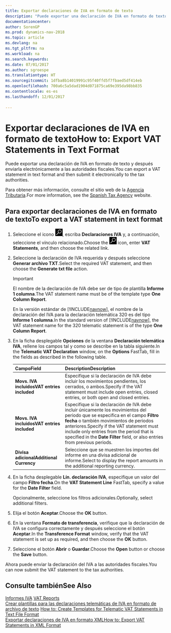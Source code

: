 ```yaml
---
title: Exportar declaraciones de IVA en formato de texto
description: "Puede exportar una declaración de IVA en formato de texto y después enviarla electrónicamente a las autoridades fiscales."
documentationcenter: 
author: SorenGP
ms.prod: dynamics-nav-2018
ms.topic: article
ms.devlang: na
ms.tgt_pltfrm: na
ms.workload: na
ms.search.keywords: 
ms.date: 07/01/2017
ms.author: sgroespe
ms.translationtype: HT
ms.sourcegitcommit: 1dfba8b14019991c95f40ffd5f7fbaed5df414eb
ms.openlocfilehash: 700a6c5a5dad1904d071875ca69e395da98bb835
ms.contentlocale: es-es
ms.lasthandoff: 12/01/2017

---
```

# <a name="how-to-export-vat-statements-in-text-format"></a><span data-ttu-id="f5be1-103">Exportar declaraciones de IVA en formato de texto</span><span class="sxs-lookup"><span data-stu-id="f5be1-103">How to: Export VAT Statements in Text Format</span></span>
<span data-ttu-id="f5be1-104">Puede exportar una declaración de IVA en formato de texto y después enviarla electrónicamente a las autoridades fiscales.</span><span class="sxs-lookup"><span data-stu-id="f5be1-104">You can export a VAT statement in text format and then submit it electronically to the tax authorities.</span></span>  

<span data-ttu-id="f5be1-105">Para obtener más información, consulte el sitio web de la [Agencia Tributaria](http://go.microsoft.com/fwlink/?LinkID=238181).</span><span class="sxs-lookup"><span data-stu-id="f5be1-105">For more information, see the [Spanish Tax Agency](http://go.microsoft.com/fwlink/?LinkID=238181) website.</span></span>  

## <a name="to-export-a-vat-statement-in-text-format"></a><span data-ttu-id="f5be1-106">Para exportar declaraciones de IVA en formato de texto</span><span class="sxs-lookup"><span data-stu-id="f5be1-106">To export a VAT statement in text format</span></span>  

1.  <span data-ttu-id="f5be1-107">Seleccione el icono ![Buscar página o informe](../../media/ui-search/search_small.png "icono Buscar página o informe"), escriba **Declaraciones IVA** y, a continuación, seleccione el vínculo relacionado.</span><span class="sxs-lookup"><span data-stu-id="f5be1-107">Choose the ![Search for Page or Report](../../media/ui-search/search_small.png "Search for Page or Report icon") icon, enter **VAT Statements**, and then choose the related link.</span></span>  
2.  <span data-ttu-id="f5be1-108">Seleccione la declaración de IVA requerida y después seleccione **Generar archivo TXT**.</span><span class="sxs-lookup"><span data-stu-id="f5be1-108">Select the required VAT statement, and then choose the **Generate txt file** action.</span></span>  

    > [!IMPORTANT]  
    >  <span data-ttu-id="f5be1-109">El nombre de la declaración de IVA debe ser de tipo de plantilla **Informe 1 columna**.</span><span class="sxs-lookup"><span data-stu-id="f5be1-109">The VAT statement name must be of the template type **One Column Report**.</span></span>  
    >   
    >  <span data-ttu-id="f5be1-110">En la versión estándar de [!INCLUDE[navnow](../../includes/navnow_md.md)], el nombre de la declaración del IVA para la declaración telemática 320 es del tipo **Informe 1 columna**.</span><span class="sxs-lookup"><span data-stu-id="f5be1-110">In the standard version of [!INCLUDE[navnow](../../includes/navnow_md.md)], the VAT statement name for the 320 telematic statement is of the type **One Column Report**.</span></span>  

4.  <span data-ttu-id="f5be1-111">En la ficha desplegable **Opciones** de la ventana **Declaración telemática IVA**, rellene los campos tal y como se describe en la tabla siguiente.</span><span class="sxs-lookup"><span data-stu-id="f5be1-111">In the **Telematic VAT Declaration** window, on the **Options** FastTab, fill in the fields as described in the following table.</span></span>  

    |<span data-ttu-id="f5be1-112">Campo</span><span class="sxs-lookup"><span data-stu-id="f5be1-112">Field</span></span>|<span data-ttu-id="f5be1-113">Description</span><span class="sxs-lookup"><span data-stu-id="f5be1-113">Description</span></span>|  
    |---------------------------------|---------------------------------------|  
    |<span data-ttu-id="f5be1-114">**Movs. IVA incluidos**</span><span class="sxs-lookup"><span data-stu-id="f5be1-114">**VAT entries included**</span></span>|<span data-ttu-id="f5be1-115">Especifique si la declaración de IVA debe incluir los movimientos pendientes, los cerrados, o ambos.</span><span class="sxs-lookup"><span data-stu-id="f5be1-115">Specify if the VAT statement must include open entries, closed entries, or both open and closed entries.</span></span>|  
    |<span data-ttu-id="f5be1-116">**Movs. IVA incluidos**</span><span class="sxs-lookup"><span data-stu-id="f5be1-116">**VAT entries included**</span></span>|<span data-ttu-id="f5be1-117">Especifique si la declaración de IVA debe incluir únicamente los movimientos del periodo que se especifica en el campo **Filtro fecha** o también movimientos de periodos anteriores.</span><span class="sxs-lookup"><span data-stu-id="f5be1-117">Specify if the VAT statement must include only entries from the period that is specified in the **Date Filter** field, or also entries from previous periods.</span></span>|  
    |<span data-ttu-id="f5be1-118">**Divisa adicional**</span><span class="sxs-lookup"><span data-stu-id="f5be1-118">**Additional Currency**</span></span>|<span data-ttu-id="f5be1-119">Seleccione que se muestren los importes del informe en una divisa adicional de informe.</span><span class="sxs-lookup"><span data-stu-id="f5be1-119">Select to display the report amounts in the additional reporting currency.</span></span>|  

5.  <span data-ttu-id="f5be1-120">En la ficha desplegable **Lín. declaración IVA**, especifique un valor del campo **Filtro fecha**.</span><span class="sxs-lookup"><span data-stu-id="f5be1-120">On the **VAT Statement Line** FastTab, specify a value for the **Date Filter** field.</span></span>  

    <span data-ttu-id="f5be1-121">Opcionalmente, seleccione los filtros adicionales.</span><span class="sxs-lookup"><span data-stu-id="f5be1-121">Optionally, select additional filters.</span></span>  
6.  <span data-ttu-id="f5be1-122">Elija el botón **Aceptar**.</span><span class="sxs-lookup"><span data-stu-id="f5be1-122">Choose the **OK** button.</span></span>  
7.  <span data-ttu-id="f5be1-123">En la ventana **Formato de transferencia**, verifique que la declaración de IVA se configura correctamente y después seleccione el botón **Aceptar**.</span><span class="sxs-lookup"><span data-stu-id="f5be1-123">In the **Transference Format** window, verify that the VAT statement is set up as required, and then choose the **OK** button.</span></span>  
8.  <span data-ttu-id="f5be1-124">Seleccione el botón **Abrir** o **Guardar**.</span><span class="sxs-lookup"><span data-stu-id="f5be1-124">Choose the **Open** button or choose the **Save** button.</span></span>  

<span data-ttu-id="f5be1-125">Ahora puede enviar la declaración del IVA a las autoridades fiscales.</span><span class="sxs-lookup"><span data-stu-id="f5be1-125">You can now submit the VAT statement to the tax authorities.</span></span>  

## <a name="see-also"></a><span data-ttu-id="f5be1-126">Consulte también</span><span class="sxs-lookup"><span data-stu-id="f5be1-126">See Also</span></span>  
 <span data-ttu-id="f5be1-127">[Informes IVA](vat-reports.md) </span><span class="sxs-lookup"><span data-stu-id="f5be1-127">[VAT Reports](vat-reports.md) </span></span>  
 <span data-ttu-id="f5be1-128">[Crear plantillas para las declaraciones telemáticas de IVA en formato de archivo de texto](how-to-create-templates-for-telematic-vat-statements-in-text-file-format.md) </span><span class="sxs-lookup"><span data-stu-id="f5be1-128">[How to: Create Templates for Telematic VAT Statements in Text File Format](how-to-create-templates-for-telematic-vat-statements-in-text-file-format.md) </span></span>  
 [<span data-ttu-id="f5be1-129">Exportar declaraciones de IVA en formato XML</span><span class="sxs-lookup"><span data-stu-id="f5be1-129">How to: Export VAT Statements in XML Format</span></span>](how-to-export-vat-statements-in-xml-format.md)

